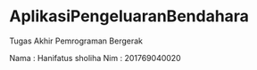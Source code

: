 # AplikasiPengeluaranBendahara
Tugas Akhir Pemrograman Bergerak

Nama  : Hanifatus sholiha
Nim   : 201769040020
